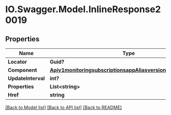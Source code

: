 # IO.Swagger.Model.InlineResponse20019
## Properties

Name | Type | Description | Notes
------------ | ------------- | ------------- | -------------
**Locator** | **Guid?** |  | [optional] 
**Component** | [**Apiv1monitoringsubscriptionsappAliasversionAliasComponent**](Apiv1monitoringsubscriptionsappAliasversionAliasComponent.md) |  | [optional] 
**UpdateInterval** | **int?** |  | [optional] 
**Properties** | **List&lt;string&gt;** |  | [optional] 
**Href** | **string** |  | [optional] 

[[Back to Model list]](../README.md#documentation-for-models) [[Back to API list]](../README.md#documentation-for-api-endpoints) [[Back to README]](../README.md)

